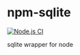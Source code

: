 # npm-sqlite

[![Node.js CI](https://github.com/garbagemza/npm-sqlite/actions/workflows/node.js.yml/badge.svg)](https://github.com/garbagemza/npm-sqlite/actions/workflows/node.js.yml)

sqlite wrapper for node
